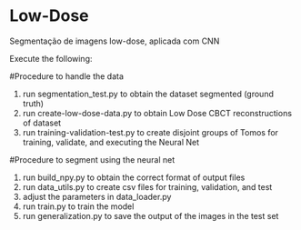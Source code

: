# Low-Dose
Segmentação de imagens low-dose, aplicada com CNN



Execute the following:

#Procedure to handle the data

1. run segmentation_test.py to obtain the dataset segmented (ground truth)
2. run create-low-dose-data.py to obtain Low Dose CBCT reconstructions of dataset
3. run training-validation-test.py to create disjoint groups of Tomos for training, validate, and executing the Neural Net




#Procedure to segment using the neural net

1. run build_npy.py to obtain the correct format of output files
2. run data_utils.py to create csv files for training, validation, and test
3. adjust the parameters in data_loader.py
4. run train.py to train the model
5. run generalization.py to save the output of the images in the test set
